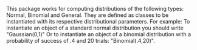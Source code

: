 This package works for computing distributions of the following types:
Normal, Binomial and General.
They are defined as classes to be instantiated with its respective distributional parameters.
For example: To instantiate an object of a standard normal distribution you should write "Gaussian(0,1)"
Or to instantiate an object of a binomial distribution with a probability of success of .4 and 20 trials: "Binomial(.4,20)".
